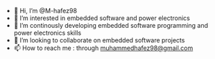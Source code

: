 - 👋 Hi, I’m @M-hafez98
- 👀 I’m interested in embedded software and power electronics 
- 🌱 I’m continously developing embedded software programming and power electronics skills
- 💞️ I’m looking to collaborate on embedded software projects
- 📫 How to reach me : through muhammedhafez98@gmail.com

<!---
M-hafez98/M-hafez98 is a ✨ special ✨ repository because its `README.md` (this file) appears on your GitHub profile.
You can click the Preview link to take a look at your changes.
--->
